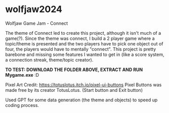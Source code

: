 # wolfjaw2024
Wolfjaw Game Jam - Connect

The theme of Connect led to create this project, although it isn't much of a game(?). Since the theme was connect, I build a 2 player game where a topic/theme is presented and the two players have to pick one object out of four, the players would have to mentally "connect". This project is pretty barebone and missing some features I wanted to get in (like a score system, a connection streak, theme/topic creator). 

**TO TEST: DOWNLOAD THE FOLDER ABOVE, EXTRACT AND RUN Mygame.exe** :D

Pixel Art Credit: https://totuslotus.itch.io/pixel-ui-buttons Pixel Buttons was made free by its creator TotusLotus. (Start button and Exit button)

Used GPT for some data generation (the theme and objects) to speed up coding process.
